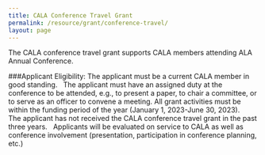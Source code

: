 ```yaml
---
title: CALA Conference Travel Grant
permalink: /resource/grant/conference-travel/
layout: page
---
```


The CALA conference travel grant supports CALA members attending ALA Annual Conference.

###Applicant Eligibility:
The applicant must be a current CALA member in good standing.  
The applicant must have an assigned duty at the conference to be attended, e.g., to present a paper, to chair a committee, or to serve as an officer to convene a meeting.
All grant activities must be within the funding period of the year (January 1, 2023-June 30, 2023).   
The applicant has not received the CALA conference travel grant in the past three years.  
Applicants will be evaluated on service to CALA as well as conference involvement (presentation, participation in conference planning, etc.)
